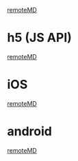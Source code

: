 [remoteMD](https://raw.githubusercontent.com/zk4/x-engine-module-ui/master/README.md)

# h5 (JS API)

[remoteMD](https://raw.githubusercontent.com/zk4/x-engine-module-ui/master/h5/Readme.md)

# iOS

[remoteMD](https://raw.githubusercontent.com/zk4/x-engine-module-ui/master/iOS/Readme.md)

# android

[remoteMD](https://raw.githubusercontent.com/zk4/x-engine-module-ui/master/android/Readme.md)

